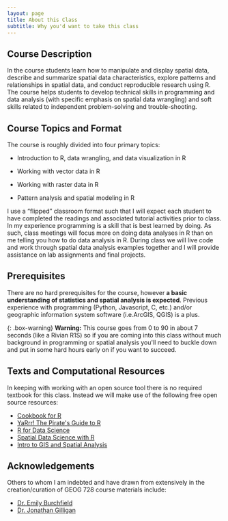 ```yaml
---
layout: page
title: About this Class
subtitle: Why you'd want to take this class
---
```

## Course Description

In the course students learn how to manipulate and display spatial data, describe and summarize spatial data characteristics, explore patterns and relationships in spatial data, and conduct reproducible research using R. The course helps students to develop technical skills in programming and data analysis (with specific emphasis on spatial data wrangling) and soft skills related to independent problem-solving and trouble-shooting.


## Course Topics and Format

The course is roughly divided into four primary topics:

- Introduction to R, data wrangling, and data visualization in R

- Working with vector data in R

- Working with raster data in R

- Pattern analysis and spatial modeling in R

I use a “flipped” classroom format such that I will expect each student to have completed the readings and associated tutorial activities prior to class. In my experience programming is a skill that is best learned by doing. As such, class meetings will focus more on doing data analyses in R than on me telling you how to do data analysis in R. During class we will live code and work through spatial data analysis examples together and I will provide assistance on lab assignments and final projects.

## Prerequisites

There are no hard prerequisites for the course, however **a basic understanding of statistics and spatial analysis is expected**. Previous experience with programming (Python, Javascript, C, etc.) and/or geographic information system software (i.e.ArcGIS, QGIS) is a plus. 


{: .box-warning}
**Warning:** 
This course goes from 0 to 90 in about 7 seconds (like a Rivian R1S) so if you are coming into this class without much background in programming or spatial analysis you'll need to buckle down and put in some hard hours early on if you want to succeed.

## Texts and Computational Resources

In keeping with working with an open source tool there is no required textbook for this class. Instead we will make use of the following free open source resources:

- [Cookbook for R](http://www.cookbook-r.com/)
- [YaRrr! The Pirate's Guide to R](https://bookdown.org/ndphillips/YaRrr/)
- [R for Data Science](https://r4ds.had.co.nz/)
- [Spatial Data Science with R](https://www.rspatial.org/index.html)
- [Intro to GIS and Spatial Analysis](https://mgimond.github.io/Spatial/index.html)

## Acknowledgements

Others to whom I am indebted and have drawn from extensively in the creation/curation of GEOG 728 course materials include:

- [Dr. Emily Burchfield](https://www.emilyburchfield.org/courses/)
- [Dr. Jonathan Gilligan](https://www.jonathangilligan.org/teaching/)








